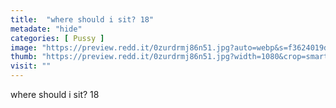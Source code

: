 ```yaml
---
title:  "where should i sit? 18"
metadate: "hide"
categories: [ Pussy ]
image: "https://preview.redd.it/0zurdrmj86n51.jpg?auto=webp&s=f3624019d3ae064d899a893daaadcdcb5f35d3fc"
thumb: "https://preview.redd.it/0zurdrmj86n51.jpg?width=1080&crop=smart&auto=webp&s=1e8c1bac07b9d480c830e5d6f8d8988f8d9635e1"
visit: ""
---
```

where should i sit? 18
